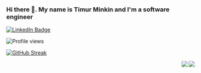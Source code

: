 ### Hi there 👋. My name is Timur Minkin and I'm a software engineer
[<img src="https://img.shields.io/badge/LinkedIn-blue?style=for-the-badge&logo=linkedin&logoColor=white" alt="LinkedIn Badge"/>](https://www.linkedin.com/in/damilurg)

<img src="https://komarev.com/ghpvc/?username=damilurg&style=flat-square&color=blue" alt="Profile views"/>

[![GitHub Streak](http://github-readme-streak-stats.herokuapp.com?user=damilurg)](https://git.io/streak-stats)


<img src="https://github-readme-stats.vercel.app/api?username=damilurg&show_icons=true&count_private=true" align="right" />

<img src="https://github-readme-stats.vercel.app/api/top-langs/?username=damilurg&langs_count=5" align="right">
